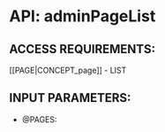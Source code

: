 # API: adminPageList


## ACCESS REQUIREMENTS: ##
[[PAGE|CONCEPT_page]] - LIST




## INPUT PARAMETERS: ##
  * @PAGES: 
